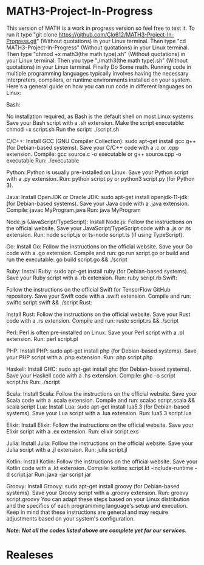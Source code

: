 # MATH3-Project-In-Progress
This version of MATH is a work in progress version so feel free to test it. To run it type "git clone https://github.com/Clo612/MATH3-Project-In-Progress.git" (Without quotations) in your Linux terminal. Then type "cd MATH3-Project-In-Progress" (Without quotations) in your Linux terminal. Then type "chmod +x math3(the math type).sh" (Without quotations) in your Linux terminal. Then you type "./math3(the math type).sh" (Without quotations) in your Linux terminal. Finally Do Some math. Running code in multiple programming languages typically involves having the necessary interpreters, compilers, or runtime environments installed on your system. Here's a general guide on how you can run code in different languages on Linux:

Bash:

No installation required, as Bash is the default shell on most Linux systems.
Save your Bash script with a .sh extension.
Make the script executable: chmod +x script.sh
Run the script: ./script.sh

C/C++:
Install GCC (GNU Compiler Collection): sudo apt-get install gcc g++ (for Debian-based systems).
Save your C/C++ code with a .c or .cpp extension.
Compile: gcc source.c -o executable or g++ source.cpp -o executable
Run: ./executable

Python:
Python is usually pre-installed on Linux.
Save your Python script with a .py extension.
Run: python script.py or python3 script.py (for Python 3).

Java:
Install OpenJDK or Oracle JDK: sudo apt-get install openjdk-11-jdk (for Debian-based systems).
Save your Java code with a .java extension.
Compile: javac MyProgram.java
Run: java MyProgram

Node.js (JavaScript/TypeScript):
Install Node.js: Follow the instructions on the official website.
Save your JavaScript/TypeScript code with a .js or .ts extension.
Run: node script.js or ts-node script.ts (if using TypeScript).

Go:
Install Go: Follow the instructions on the official website.
Save your Go code with a .go extension.
Compile and run: go run script.go or build and run the executable: go build script.go && ./script

Ruby:
Install Ruby: sudo apt-get install ruby (for Debian-based systems).
Save your Ruby script with a .rb extension.
Run: ruby script.rb
Swift:

Follow the instructions on the official Swift for TensorFlow GitHub repository.
Save your Swift code with a .swift extension.
Compile and run: swiftc script.swift && ./script
Rust:

Install Rust: Follow the instructions on the official website.
Save your Rust code with a .rs extension.
Compile and run: rustc script.rs && ./script

Perl:
Perl is often pre-installed on Linux.
Save your Perl script with a .pl extension.
Run: perl script.pl

PHP:
Install PHP: sudo apt-get install php (for Debian-based systems).
Save your PHP script with a .php extension.
Run: php script.php

Haskell:
Install GHC: sudo apt-get install ghc (for Debian-based systems).
Save your Haskell code with a .hs extension.
Compile: ghc -o script script.hs
Run: ./script

Scala:
Install Scala: Follow the instructions on the official website.
Save your Scala code with a .scala extension.
Compile and run: scalac script.scala && scala script
Lua:
Install Lua: sudo apt-get install lua5.3 (for Debian-based systems).
Save your Lua script with a .lua extension.
Run: lua5.3 script.lua

Elixir:
Install Elixir: Follow the instructions on the official website.
Save your Elixir script with a .ex extension.
Run: elixir script.exs

Julia:
Install Julia: Follow the instructions on the official website.
Save your Julia script with a .jl extension.
Run: julia script.jl

Kotlin:
Install Kotlin: Follow the instructions on the official website.
Save your Kotlin code with a .kt extension.
Compile: kotlinc script.kt -include-runtime -d script.jar
Run: java -jar script.jar

Groovy:
Install Groovy: sudo apt-get install groovy (for Debian-based systems).
Save your Groovy script with a .groovy extension.
Run: groovy script.groovy
You can adapt these steps based on your Linux distribution and the specifics of each programming language's setup and execution. Keep in mind that these instructions are general and may require adjustments based on your system's configuration.

***Note: Not all the codes listed above are complete yet for our services.***

# Realeses
